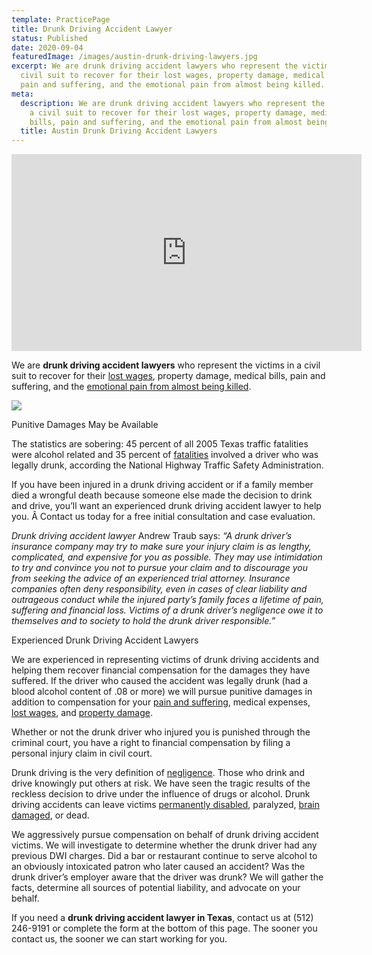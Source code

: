 ```yaml
---
template: PracticePage
title: Drunk Driving Accident Lawyer
status: Published
date: 2020-09-04
featuredImage: /images/austin-drunk-driving-lawyers.jpg
excerpt: We are drunk driving accident lawyers who represent the victims in a
  civil suit to recover for their lost wages, property damage, medical bills,
  pain and suffering, and the emotional pain from almost being killed.
meta:
  description: We are drunk driving accident lawyers who represent the victims in
    a civil suit to recover for their lost wages, property damage, medical
    bills, pain and suffering, and the emotional pain from almost being killed.
  title: Austin Drunk Driving Accident Lawyers
---
```

<iframe width="560" height="315" src="https://www.youtube.com/embed/C8VXFmqDQgU" frameborder="0" allow="accelerometer; autoplay; encrypted-media; gyroscope; picture-in-picture" allowfullscreen></iframe>

<!--StartFragment-->

We are **drunk driving accident lawyers** who represent the victims in a civil suit to recover for their [lost wages](/lost-wages-due-to-an-injury/), property damage, medical bills, pain and suffering, and the [emotional pain from almost being killed](/practice-areas/emotional-injury/).

![](/images/drunk-driving-accident.jpg)

Punitive Damages May be Available

The statistics are sobering: 45 percent of all 2005 Texas traffic fatalities were alcohol related and 35 percent of [fatalities](/practice-areas/wrongful-death-attorney/) involved a driver who was legally drunk, according the National Highway Traffic Safety Administration.

If you have been injured in a drunk driving accident or if a family member died a wrongful death because someone else made the decision to drink and drive, you’ll want an experienced drunk driving accident lawyer to help you. Â Contact us today for a free initial consultation and case evaluation.

*Drunk driving accident lawyer* Andrew Traub says: *“A drunk driver’s insurance company may try to make sure your injury claim is as lengthy, complicated, and expensive for you as possible. They may use intimidation to try and convince you not to pursue your claim and to discourage you from seeking the advice of an experienced trial attorney. Insurance companies often deny responsibility, even in cases of clear liability and outrageous conduct while the injured party’s family faces a lifetime of pain, suffering and financial loss. Victims of a drunk driver’s negligence owe it to themselves and to society to hold the drunk driver responsible.”*

Experienced Drunk Driving Accident Lawyers

We are experienced in representing victims of drunk driving accidents and helping them recover financial compensation for the damages they have suffered. If the driver who caused the accident was legally drunk (had a blood alcohol content of .08 or more) we will pursue punitive damages in addition to compensation for your [pain and suffering](/faq/pain-and-suffering/), medical expenses, [lost wages](/lost-wages-due-to-an-injury/), and [property damage](/blog/handling-your-auto-property-damage-claim/).

Whether or not the drunk driver who injured you is punished through the criminal court, you have a right to financial compensation by filing a personal injury claim in civil court.

Drunk driving is the very definition of [negligence](/practice-areas/negligence/). Those who drink and drive knowingly put others at risk. We have seen the tragic results of the reckless decision to drive under the influence of drugs or alcohol. Drunk driving accidents can leave victims [permanently disabled](/practice-areas/serious-personal-injury/), paralyzed, [brain damaged](/practice-areas/brain-injury-lawyers/), or dead.

We aggressively pursue compensation on behalf of drunk driving accident victims. We will investigate to determine whether the drunk driver had any previous DWI charges. Did a bar or restaurant continue to serve alcohol to an obviously intoxicated patron who later caused an accident? Was the drunk driver’s employer aware that the driver was drunk? We will gather the facts, determine all sources of potential liability, and advocate on your behalf.

If you need a **drunk driving accident lawyer in Texas**, contact us at (512) 246-9191 or complete the form at the bottom of this page. The sooner you contact us, the sooner we can start working for you.

<!--EndFragment-->